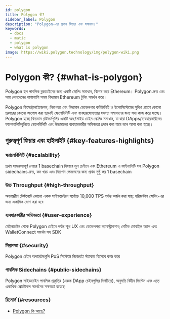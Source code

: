 ```yaml
---
id: polygon
title: Polygon কী?
sidebar_label: Polygon
description: "Polygon-এর প্রধান ফিচার এবং সমাধান।"
keywords:
  - docs
  - matic
  - polygon
  - what is polygon
image: https://wiki.polygon.technology/img/polygon-wiki.png
---
```


# Polygon কী? {#what-is-polygon}

Polygon হল পাবলিক ব্লকচেইনের জন্য একটি স্কেলিং সমাধান, বিশেষ করে Ethereum। Polygon দ্রুত এবং সস্তা লেনদেনের পাশাপাশি সমস্ত বিদ্যমান Ethereum টুলিং সমর্থন করে।

Polygon ডিসেন্ট্রালাইজেশন, নিরাপত্তা এবং বিদ্যমান ডেভেলপার কমিউনিটি ও ইকোসিস্টেমের সুবিধা গ্রহণে কোনো প্রকারের কোনো আপোষ করা ছাড়াই স্কেলেবিলিটি এবং ব্যবহারযোগ্যতার সমস্যা সমাধানের জন্য সদা কাজ করে যাচ্ছে। Polygon হচ্ছে বিদ্যমান প্লাটফর্মগুলির একটি ​অফ/সাইড চেইন স্কেলিং সমাধান, যা দ্বারা DApps/ব্যবহারকারীদের ফাংশনালিটিগুলিতে স্কেলেবিলিটি এবং উচ্চমানের ব্যবহারকারীর অভিজ্ঞতা প্রদান করা যাবে বলে আশা করা হচ্ছে।

## গুরুত্বপূর্ণ ফিচার এবং হাইলাইট {#key-features-highlights}

### স্ক্যালেবিলিটি {#scalability}
প্রথম সামঞ্জস্যপূর্ণ লেয়ার 1 basechain হিসাবে মূল চেইনে এবং Ethereum এ ফাইনালিটি সহ Polygon sidechains দ্রুত, কম খরচ এবং নিরাপদ লেনদেনের জন্য প্রথম সুষ্ঠু স্তর 1 basechain

### উচ্চ Throughput {#high-throughput}
অভ্যন্তরীণ টেস্টনেটে কোনো একক সাইডচেইনে সর্বোচ্চ 10,000 TPS পর্যন্ত অর্জন করা যায়; হরিজন্টাল স্কেলিং-এর জন্য একাধিক যোগ করা হবে

### ব্যবহারকারীর অভিজ্ঞতা {#user-experience}
মেইনচেইন থেকে Polygon চেইনে পর্যন্ত স্মুথ UX এবং ডেভেলপরা অ্যাবস্ট্রাকশন; নেটিভ মোবাইল অ্যাপ এবং WalletConnect সমর্থন সহ SDK

### নিরাপত্তা {#security}
Polygon চেইন অপারেটরগুলি PoS সিস্টেমে নিজেরাই স্ট্যাকার হিসেবে কাজ করে

### পাবলিক Sidechains {#public-sidechains}
Polygon সাইডচেইন পাবলিক প্রকৃতির (একক DApp চেইনগুলির বিপরীতে), অনুমতি বিহীন সিস্টেম এবং এতে একাধিক প্রোটোকল সমর্থনের সক্ষমতা রয়েছে

### রিসোর্স {#resources}

* [Polygon কি আছে?](https://medium.com/matic-network/what-is-matic-network-466a2c493ae1)